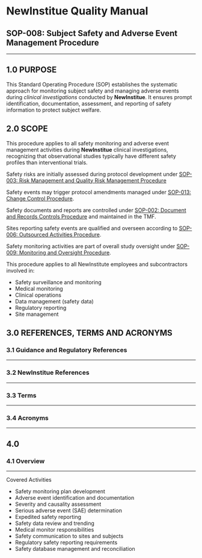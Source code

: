 # __NewInstitue__ Quality Manual
## SOP-008: Subject Safety and Adverse Event Management Procedure
-----------------------------------------------------------------------

## 1.0 PURPOSE

This Standard Operating Procedure (SOP) establishes the systematic approach for
monitoring subject safety and managing adverse events during *clinical
investigations* conducted by __NewInstitue__. It ensures prompt identification,
documentation, assessment, and reporting of safety information to protect
subject welfare.

## 2.0 SCOPE

This procedure applies to all safety monitoring and adverse event management
activities during __NewInstitue__ clinical investigations, recognizing that
observational studies typically have different safety profiles than
interventional trials.

Safety risks are initially assessed during protocol development under
[SOP-003: Risk Management and Quality Risk Management Procedure](SOP-003--Risk_Management_and_Quality_Risk_Management_Procedure.md)

Safety events may trigger protocol amendments managed under
[SOP-013: Change Control Procedure](SOP-013--Change_Control_Procedure.md).

Safety documents and reports are controlled under
[SOP-002: Document and Records Controls Procedure](SOP-002--Document_and_Records_Controls_Procedure.md) and maintained in the TMF.

Sites reporting safety events are qualified and overseen according to
[SOP-006: Outsourced Activities Procedure](SOP-006--Outsourced_Activities_Procedure.md).

Safety monitoring activities are part of overall study oversight under
[SOP-009: Monitoring and Oversight Procedure](todo).

This procedure applies to all NewInstitute employees and subcontractors involved in:

- Safety surveillance and monitoring
- Medical monitoring
- Clinical operations
- Data management (safety data)
- Regulatory reporting
- Site management

## 3.0 REFERENCES, TERMS AND ACRONYMS

### 3.1 Guidance and Regulatory References
-----------------------------------------------------------------------

### 3.2 __NewInstitue__ References 
-----------------------------------------------------------------------

### 3.3 Terms
-----------------------------------------------------------------------

### 3.4 Acronyms
-----------------------------------------------------------------------

## 4.0

### 4.1 Overview
-----------------------------------------------------------------------

Covered Activities

- Safety monitoring plan development
- Adverse event identification and documentation
- Severity and causality assessment
- Serious adverse event (SAE) determination
- Expedited safety reporting
- Safety data review and trending
- Medical monitor responsibilities
- Safety communication to sites and subjects
- Regulatory safety reporting requirements
- Safety database management and reconciliation
